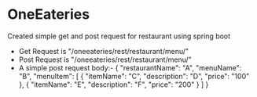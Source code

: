 # OneEateries
  Created simple get and post request for restaurant using spring boot
  * Get Request is "/oneeateries/rest/restaurant/menu/"
  * Post Request is "/oneeateries/rest/restaurant/menu/"
  * A simple post request body:-
    {
	    "restaurantName": "A",
	    "menuName": "B",
	    "menuItem": [
		    {
			    "itemName": "C",
			    "description": "D",
			    "price": "100"
		    },
		    {
			    "itemName": "E",
			    "description": "F",
			    "price": "200"
		    }
	    ]
    }
